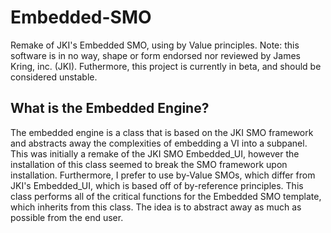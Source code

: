 # Embedded-SMO
Remake of JKI's Embedded SMO, using by Value principles. Note: this software is in no way, shape or form endorsed nor reviewed by James Kring, inc. (JKI). Futhermore, this project is currently in beta, and should be considered unstable.

## What is the Embedded Engine?
The embedded engine is a class that is based on the JKI SMO framework and abstracts away the complexities of embedding a VI into a subpanel. This was initially a remake of the JKI SMO Embedded_UI, however the installation of this class seemed to break the SMO framework upon installation. Furthermore, I prefer to use by-Value SMOs, which differ from JKI's Embedded_UI, which is based off of by-reference principles. This class performs all of the critical functions for the Embedded SMO template, which inherits from this class. The idea is to abstract away as much as possible from the end user.
